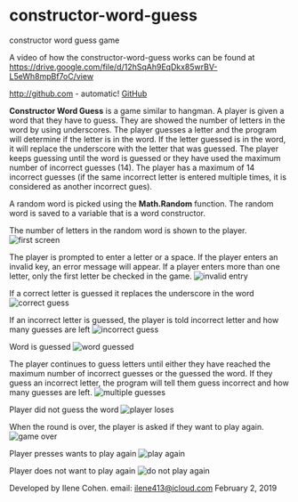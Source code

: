 # constructor-word-guess
constructor word guess game 

A video of how the constructor-word-guess works can be found at https://drive.google.com/file/d/12hSqAh9EqDkx85wrBV-L5eWh8mpBf7oC/view

http://github.com - automatic!
[GitHub](https://drive.google.com/file/d/1Qz86ebv89AKnK8ollmId2pLXgLguR4P7/view)

**Constructor Word Guess** is a game similar to hangman. A player is given a word that they have to guess. They are showed the number
of letters in the word by using underscores.  The player guesses a letter and the program will determine if the letter is in the word.
If the letter guessed is in the word, it will replace the underscore with the letter that was guessed.  The player keeps guessing until the word is guessed or they have used the maximum number of incorrect guesses (14). The player has a maximum of 14 incorrect guesses (if the same incorrect letter is entered multiple times, it is considered as another incorrect gues).


A random word is picked using the **Math.Random** function. The random word is saved to a variable that is a word constructor.

The number of letters in the random word is shown to the player.
![first screen](https://github.com/Ilene0413/constructor-word-guess/blob/master/images/first-screen.png)

The player is prompted to enter a letter or a space.  If the player enters an invalid key, an error message will appear. If a player enters more than one letter, only the first letter be checked in the game.
![invalid entry](https://github.com/Ilene0413/constructor-word-guess/blob/master/images/invalid-entry.png)

If a correct letter is guessed it replaces the underscore in the word
![correct guess](https://github.com/Ilene0413/constructor-word-guess/blob/master/images/correct-letter-guessed.png)

If an incorrect letter is guessed, the player is told incorrect letter and how many guesses are left
![incorrect guess](https://github.com/Ilene0413/constructor-word-guess/blob/master/images/incorrect-guess.png)

Word is guessed
![word guessed](https://github.com/Ilene0413/constructor-word-guess/blob/master/images/guessed-word.png)


The player continues to guess letters until either they have reached the maximum number of incorrect guesses or the guessed the word.
If they guess an incorrect letter, the program will tell them guess incorrect and how many guesses are left.
![multiple guesses](https://github.com/Ilene0413/constructor-word-guess/blob/master/images/multiple-guesses.png)

Player did not guess the word
![player loses](https://github.com/Ilene0413/constructor-word-guess/blob/master/images/lose-game.png)

When the round is over, the player is asked if they want to play again.
![game over](https://github.com/Ilene0413/constructor-word-guess/blob/master/images/end-game.png)

Player presses wants to play again
![play again](https://github.com/Ilene0413/constructor-word-guess/blob/master/images/play-again.png)

Player does not want to play again
![do not play again](https://github.com/Ilene0413/constructor-word-guess/blob/master/images/do-not-play-again.png)




Developed by Ilene Cohen.
email: ilene413@icloud.com
February 2, 2019
